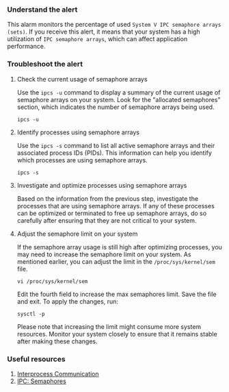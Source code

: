 ### Understand the alert

This alarm monitors the percentage of used `System V IPC semaphore arrays (sets)`. If you receive this alert, it means that your system has a high utilization of `IPC semaphore arrays`, which can affect application performance.

### Troubleshoot the alert

1. Check the current usage of semaphore arrays

   Use the `ipcs -u` command to display a summary of the current usage of semaphore arrays on your system. Look for the "allocated semaphores" section, which indicates the number of semaphore arrays being used.

   ```
   ipcs -u
   ```

2. Identify processes using semaphore arrays

   Use the `ipcs -s` command to list all active semaphore arrays and their associated process IDs (PIDs). This information can help you identify which processes are using semaphore arrays.

   ```
   ipcs -s
   ```

3. Investigate and optimize processes using semaphore arrays

   Based on the information from the previous step, investigate the processes that are using semaphore arrays. If any of these processes can be optimized or terminated to free up semaphore arrays, do so carefully after ensuring that they are not critical to your system.

4. Adjust the semaphore limit on your system

   If the semaphore array usage is still high after optimizing processes, you may need to increase the semaphore limit on your system. As mentioned earlier, you can adjust the limit in the `/proc/sys/kernel/sem` file.

   ```
   vi /proc/sys/kernel/sem
   ```

   Edit the fourth field to increase the max semaphores limit. Save the file and exit. To apply the changes, run:

   ```
   sysctl -p
   ```

   Please note that increasing the limit might consume more system resources. Monitor your system closely to ensure that it remains stable after making these changes.

### Useful resources

1. [Interprocess Communication](https://docs.oracle.com/cd/E19455-01/806-4750/6jdqdfltn/index.html)
2. [IPC: Semaphores](https://users.cs.cf.ac.uk/Dave.Marshall/C/node26.html)
